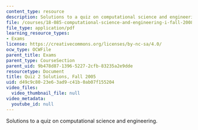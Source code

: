 ```yaml
---
content_type: resource
description: Solutions to a quiz on computational science and engineering.
file: /courses/18-085-computational-science-and-engineering-i-fall-2008/d49c9c8023e63ad9c41b0ab07f155204_q2sols18085f05.pdf
file_type: application/pdf
learning_resource_types:
- Exams
license: https://creativecommons.org/licenses/by-nc-sa/4.0/
ocw_type: OCWFile
parent_title: Exams
parent_type: CourseSection
parent_uid: 9b478d87-1396-5227-2cfb-83235a2e9dde
resourcetype: Document
title: Quiz 2 Solutions, Fall 2005
uid: d49c9c80-23e6-3ad9-c41b-0ab07f155204
video_files:
  video_thumbnail_file: null
video_metadata:
  youtube_id: null
---
```

Solutions to a quiz on computational science and engineering.
